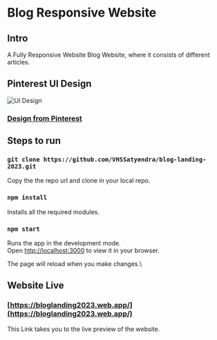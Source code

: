 # Blog Responsive Website

## Intro

A Fully Responsive Website Blog Website, where it consists of different articles.

## Pinterest UI Design
![UI Design](https://github.com/VHSSatyendra/blog-landing-2023/assets/97599977/c01ae043-c77a-4cee-95b3-3b70231cda45)
### [Design from Pinterest](https://in.pinterest.com/pin/1097119159210133287/)

## Steps to run

### `git clone https://github.com/VHSSatyendra/blog-landing-2023.git`

Copy the the repo url and clone in your local repo.

### `npm install`

Installs all the required modules.

### `npm start`

Runs the app in the development mode.\
Open [http://localhost:3000](http://localhost:3000) to view it in your browser.

The page will reload when you make changes.\

## Website Live

### [https://bloglanding2023.web.app/](https://bloglanding2023.web.app/)

This Link takes you to the live preview of the website.
